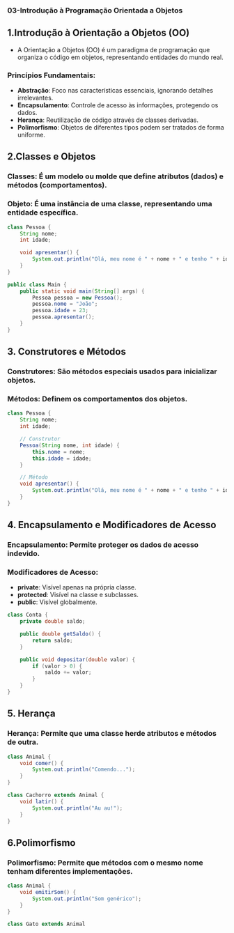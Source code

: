 ### 03-Introdução à Programação Orientada a Objetos

## 1.Introdução à Orientação a Objetos (OO)

- A Orientação a Objetos (OO) é um paradigma de programação que organiza o código em objetos, representando entidades do mundo real.

### Princípios Fundamentais:

- **Abstração**: Foco nas características essenciais, ignorando detalhes irrelevantes.
- **Encapsulamento**: Controle de acesso às informações, protegendo os dados.
- **Herança**: Reutilização de código através de classes derivadas.
- **Polimorfismo**: Objetos de diferentes tipos podem ser tratados de forma uniforme.

## 2.Classes e Objetos

### Classes: É um modelo ou molde que define atributos (dados) e métodos (comportamentos).

### Objeto: É uma instância de uma classe, representando uma entidade específica.

```java
class Pessoa {
    String nome;
    int idade;

    void apresentar() {
        System.out.println("Olá, meu nome é " + nome + " e tenho " + idade + " anos.");
    }
}

public class Main {
    public static void main(String[] args) {
        Pessoa pessoa = new Pessoa();
        pessoa.nome = "João";
        pessoa.idade = 23;
        pessoa.apresentar();
    }
}
```

## 3. Construtores e Métodos

### Construtores: São métodos especiais usados para inicializar objetos.

### Métodos: Definem os comportamentos dos objetos.

```java
class Pessoa {
    String nome;
    int idade;

    // Construtor
    Pessoa(String nome, int idade) {
        this.nome = nome;
        this.idade = idade;
    }

    // Método
    void apresentar() {
        System.out.println("Olá, meu nome é " + nome + " e tenho " + idade + " anos.");
    }
}
```

## 4. Encapsulamento e Modificadores de Acesso

### Encapsulamento: Permite proteger os dados de acesso indevido.

### Modificadores de Acesso: 

- **private**: Visível apenas na própria classe.
- **protected**: Visível na classe e subclasses.
- **public**: Visível globalmente.

```java
class Conta {
    private double saldo;

    public double getSaldo() {
        return saldo;
    }

    public void depositar(double valor) {
        if (valor > 0) {
            saldo += valor;
        }
    }
}
```

## 5. Herança

### Herança: Permite que uma classe herde atributos e métodos de outra.

```java
class Animal {
    void comer() {
        System.out.println("Comendo...");
    }
}

class Cachorro extends Animal {
    void latir() {
        System.out.println("Au au!");
    }
}
```

## 6.Polimorfismo

### Polimorfismo: Permite que métodos com o mesmo nome tenham diferentes implementações.

```java
class Animal {
    void emitirSom() {
        System.out.println("Som genérico");
    }
}

class Gato extends Animal
```